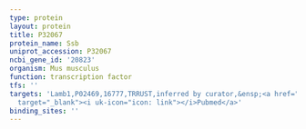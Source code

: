 ```yaml
---
type: protein
layout: protein
title: P32067
protein_name: Ssb
uniprot_accession: P32067
ncbi_gene_id: '20823'
organism: Mus musculus
function: transcription factor
tfs: ''
targets: 'Lamb1,P02469,16777,TRRUST,inferred by curator,&ensp;<a href="https://www.ncbi.nlm.nih.gov/pubmed/?term=21896617%5Buid%5D"
  target="_blank"><i uk-icon="icon: link"></i>Pubmed</a>'
binding_sites: ''
---
```

